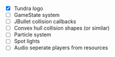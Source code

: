- [x] Tundra logo
- [ ] GameState system
- [ ] JBullet collision callbacks
- [ ] Convex hull collision shapes (or similar)
- [ ] Particle system
- [ ] Spot lights
- [ ] Audio seperate players from resources
